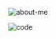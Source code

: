 ![about-me](https://user-images.githubusercontent.com/107192817/173276648-52fbfe51-3c8e-4c3f-b7a7-017f202e3763.svg)

![code](https://user-images.githubusercontent.com/107192817/173275485-ade93b7d-9938-4669-8adb-25d678804273.png)

<!---
jinxiang-sia/jinxiang-sia is a ✨ special ✨ repository because its `README.md` (this file) appears on your GitHub profile.
You can click the Preview link to take a look at your changes.
--->
